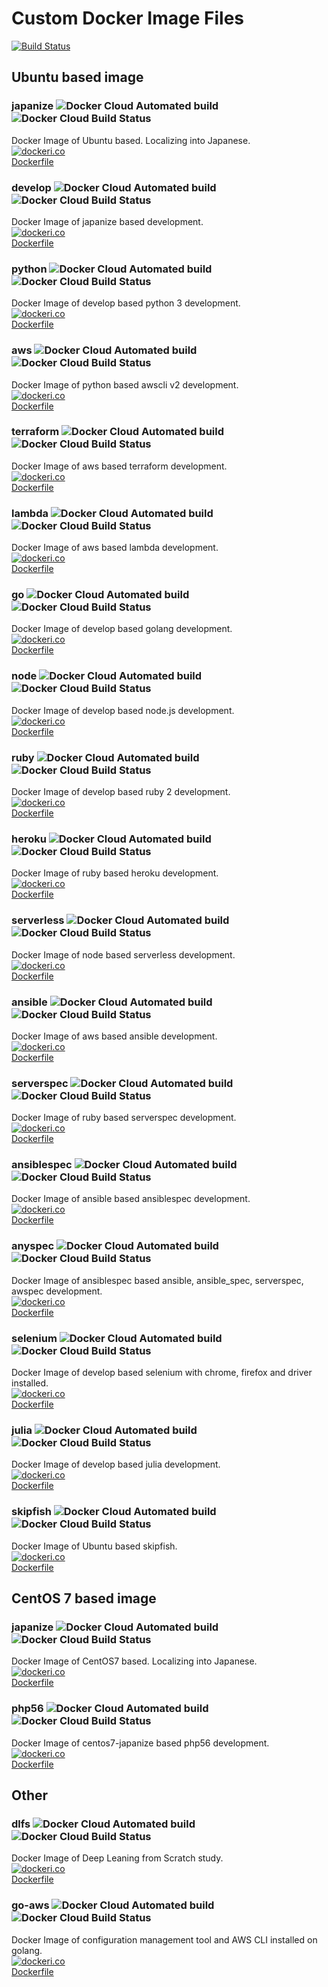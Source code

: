 # Custom Docker Image Files
[![Build Status](https://travis-ci.org/Ricordanza/Dockerfiles.svg?branch=master)](https://travis-ci.org/Ricordanza/Dockerfiles)

## Ubuntu based image

### japanize ![Docker Cloud Automated build](https://img.shields.io/docker/cloud/automated/ricordanza/japanize) ![Docker Cloud Build Status](https://img.shields.io/docker/cloud/build/ricordanza/japanize)
Docker Image of Ubuntu based.
Localizing into Japanese.  
[![dockeri.co](https://dockeri.co/image/ricordanza/japanize)](https://hub.docker.com/r/ricordanza/japanize)  
[Dockerfile](/ubuntu/japanize/Dockerfile)

### develop ![Docker Cloud Automated build](https://img.shields.io/docker/cloud/automated/ricordanza/develop) ![Docker Cloud Build Status](https://img.shields.io/docker/cloud/build/ricordanza/develop)
Docker Image of japanize based development.  
[![dockeri.co](https://dockeri.co/image/ricordanza/develop)](https://hub.docker.com/r/ricordanza/develop)  
[Dockerfile](/ubuntu/develop/Dockerfile)

### python ![Docker Cloud Automated build](https://img.shields.io/docker/cloud/automated/ricordanza/python) ![Docker Cloud Build Status](https://img.shields.io/docker/cloud/build/ricordanza/python)
Docker Image of develop based python 3 development.  
[![dockeri.co](https://dockeri.co/image/ricordanza/python)](https://hub.docker.com/r/ricordanza/python)  
[Dockerfile](/ubuntu/python/Dockerfile)

### aws ![Docker Cloud Automated build](https://img.shields.io/docker/cloud/automated/ricordanza/aws) ![Docker Cloud Build Status](https://img.shields.io/docker/cloud/build/ricordanza/aws)
Docker Image of python based awscli v2 development.  
[![dockeri.co](https://dockeri.co/image/ricordanza/aws)](https://hub.docker.com/r/ricordanza/aws)  
[Dockerfile](/ubuntu/aws/Dockerfile)

### terraform ![Docker Cloud Automated build](https://img.shields.io/docker/cloud/automated/ricordanza/terraform) ![Docker Cloud Build Status](https://img.shields.io/docker/cloud/build/ricordanza/terraform)
Docker Image of aws based terraform development.  
[![dockeri.co](https://dockeri.co/image/ricordanza/terraform)](https://hub.docker.com/r/ricordanza/terraform)  
[Dockerfile](/ubuntu/terraform/Dockerfile)

### lambda ![Docker Cloud Automated build](https://img.shields.io/docker/cloud/automated/ricordanza/lambda) ![Docker Cloud Build Status](https://img.shields.io/docker/cloud/build/ricordanza/lambda)
Docker Image of aws based lambda development.  
[![dockeri.co](https://dockeri.co/image/ricordanza/lambda)](https://hub.docker.com/r/ricordanza/lambda)  
[Dockerfile](/ubuntu/lambda/Dockerfile)

### go ![Docker Cloud Automated build](https://img.shields.io/docker/cloud/automated/ricordanza/go) ![Docker Cloud Build Status](https://img.shields.io/docker/cloud/build/ricordanza/go)
Docker Image of develop based golang development.  
[![dockeri.co](https://dockeri.co/image/ricordanza/go)](https://hub.docker.com/r/ricordanza/go)  
[Dockerfile](/ubuntu/go/Dockerfile)

### node ![Docker Cloud Automated build](https://img.shields.io/docker/cloud/automated/ricordanza/node) ![Docker Cloud Build Status](https://img.shields.io/docker/cloud/build/ricordanza/node)
Docker Image of develop based node.js development.  
[![dockeri.co](https://dockeri.co/image/ricordanza/node)](https://hub.docker.com/r/ricordanza/node)  
[Dockerfile](/ubuntu/node/Dockerfile)

### ruby ![Docker Cloud Automated build](https://img.shields.io/docker/cloud/automated/ricordanza/ruby) ![Docker Cloud Build Status](https://img.shields.io/docker/cloud/build/ricordanza/ruby)
Docker Image of develop based ruby 2 development.  
[![dockeri.co](https://dockeri.co/image/ricordanza/ruby)](https://hub.docker.com/r/ricordanza/ruby)  
[Dockerfile](/ubuntu/ruby/Dockerfile)

### heroku ![Docker Cloud Automated build](https://img.shields.io/docker/cloud/automated/ricordanza/heroku) ![Docker Cloud Build Status](https://img.shields.io/docker/cloud/build/ricordanza/heroku)
Docker Image of ruby based heroku development.  
[![dockeri.co](https://dockeri.co/image/ricordanza/heroku)](https://hub.docker.com/r/ricordanza/heroku)  
[Dockerfile](/ubuntu/heroku/Dockerfile)

### serverless ![Docker Cloud Automated build](https://img.shields.io/docker/cloud/automated/ricordanza/serverless) ![Docker Cloud Build Status](https://img.shields.io/docker/cloud/build/ricordanza/serverless)
Docker Image of node based serverless development.  
[![dockeri.co](https://dockeri.co/image/ricordanza/serverless)](https://hub.docker.com/r/ricordanza/serverless)  
[Dockerfile](/ubuntu/serverless/Dockerfile)

### ansible ![Docker Cloud Automated build](https://img.shields.io/docker/cloud/automated/ricordanza/ansible) ![Docker Cloud Build Status](https://img.shields.io/docker/cloud/build/ricordanza/ansible)
Docker Image of aws based ansible development.  
[![dockeri.co](https://dockeri.co/image/ricordanza/ansible)](https://hub.docker.com/r/ricordanza/ansible)  
[Dockerfile](/ubuntu/ansible/Dockerfile)

### serverspec ![Docker Cloud Automated build](https://img.shields.io/docker/cloud/automated/ricordanza/serverspec) ![Docker Cloud Build Status](https://img.shields.io/docker/cloud/build/ricordanza/serverspec)
Docker Image of ruby based serverspec development.  
[![dockeri.co](https://dockeri.co/image/ricordanza/serverspec)](https://hub.docker.com/r/ricordanza/serverspec)  
[Dockerfile](/ubuntu/serverspec/Dockerfile)

### ansiblespec ![Docker Cloud Automated build](https://img.shields.io/docker/cloud/automated/ricordanza/ansiblespec) ![Docker Cloud Build Status](https://img.shields.io/docker/cloud/build/ricordanza/ansiblespec)
Docker Image of ansible based ansiblespec development.  
[![dockeri.co](https://dockeri.co/image/ricordanza/ansiblespec)](https://hub.docker.com/r/ricordanza/ansiblespec)  
[Dockerfile](/ubuntu/ansiblespec/Dockerfile)

### anyspec ![Docker Cloud Automated build](https://img.shields.io/docker/cloud/automated/ricordanza/anyspec) ![Docker Cloud Build Status](https://img.shields.io/docker/cloud/build/ricordanza/anyspec)
Docker Image of ansiblespec based ansible, ansible_spec, serverspec, awspec development.  
[![dockeri.co](https://dockeri.co/image/ricordanza/ansiblespec)](https://hub.docker.com/r/ricordanza/anyspec)  
[Dockerfile](/ubuntu/anyspec/Dockerfile)

### selenium ![Docker Cloud Automated build](https://img.shields.io/docker/cloud/automated/ricordanza/selenium) ![Docker Cloud Build Status](https://img.shields.io/docker/cloud/build/ricordanza/selenium)
Docker Image of develop based selenium with chrome, firefox and driver installed.  
[![dockeri.co](https://dockeri.co/image/ricordanza/selenium)](https://hub.docker.com/r/ricordanza/selenium)  
[Dockerfile](/ubuntu/selenium/Dockerfile)

### julia ![Docker Cloud Automated build](https://img.shields.io/docker/cloud/automated/ricordanza/julia) ![Docker Cloud Build Status](https://img.shields.io/docker/cloud/build/ricordanza/julia)
Docker Image of develop based julia development.  
[![dockeri.co](https://dockeri.co/image/ricordanza/julia)](https://hub.docker.com/r/ricordanza/julia)  
[Dockerfile](/ubuntu/julia/Dockerfile)

### skipfish ![Docker Cloud Automated build](https://img.shields.io/docker/cloud/automated/ricordanza/skipfish) ![Docker Cloud Build Status](https://img.shields.io/docker/cloud/build/ricordanza/skipfish)
Docker Image of Ubuntu based skipfish.  
[![dockeri.co](https://dockeri.co/image/ricordanza/skipfish)](https://hub.docker.com/r/ricordanza/skipfish)  
[Dockerfile](/ubuntu/skipfish/Dockerfile)

## CentOS 7 based image

### japanize ![Docker Cloud Automated build](https://img.shields.io/docker/cloud/automated/ricordanza/centos7-japanize) ![Docker Cloud Build Status](https://img.shields.io/docker/cloud/build/ricordanza/centos7-japanize)
Docker Image of CentOS7 based. Localizing into Japanese.  
[![dockeri.co](https://dockeri.co/image/ricordanza/centos7-japanize)](https://hub.docker.com/r/ricordanza/centos7-japanize)  
[Dockerfile](/centos7/japanize/Dockerfile)

### php56 ![Docker Cloud Automated build](https://img.shields.io/docker/cloud/automated/ricordanza/centos7-php56) ![Docker Cloud Build Status](https://img.shields.io/docker/cloud/build/ricordanza/centos7-php56)
Docker Image of centos7-japanize based php56 development.  
[![dockeri.co](https://dockeri.co/image/ricordanza/centos7-php56)](https://hub.docker.com/r/ricordanza/centos7-php56)  
[Dockerfile](/centos7/php56/Dockerfile)

## Other

### dlfs ![Docker Cloud Automated build](https://img.shields.io/docker/cloud/automated/ricordanza/dlfs) ![Docker Cloud Build Status](https://img.shields.io/docker/cloud/build/ricordanza/dlfs)
Docker Image of Deep Leaning from Scratch study.  
[![dockeri.co](https://dockeri.co/image/ricordanza/dlfs)](https://hub.docker.com/r/ricordanza/dlfs)  
[Dockerfile](/other/dlfs/Dockerfile)

### go-aws ![Docker Cloud Automated build](https://img.shields.io/docker/cloud/automated/ricordanza/go-aws) ![Docker Cloud Build Status](https://img.shields.io/docker/cloud/build/ricordanza/go-aws)
Docker Image of configuration management tool and AWS CLI installed on golang.  
[![dockeri.co](https://dockeri.co/image/ricordanza/go-aws)](https://hub.docker.com/r/ricordanza/go-aws)  
[Dockerfile](/other/go-aws/Dockerfile)
